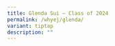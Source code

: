 ```yaml
---
title: Glenda Sui – Class of 2024
permalink: /whyej/glenda/
variant: tiptap
description: ""
---
```

